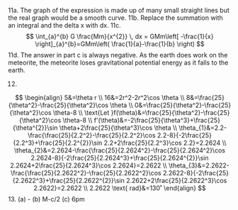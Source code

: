 11a. The graph of the expression is made up of many small straight lines but the real graph would be a smooth curve.
11b. Replace the summation with an integral and the delta x with dx.
11c.
$$
\int_{a}^{b} G \frac{Mm}{x^{2}} \, dx = GMm\left[ -\frac{1}{x} \right]_{a}^{b}=GMm\left( \frac{1}{a}-\frac{1}{b} \right)
$$
11d. The answer in part c is always negative. As the earth does work on the meteorite, the meteorite loses gravitational potential energy as it falls to the earth.

12.
$$
\begin{align}
5&=\theta r \\
16&=2r^2-2r^2\cos \theta \\
8&=\frac{25}{\theta^2}-\frac{25}{\theta^2}\cos \theta \\
0&=\frac{25}{\theta^2}-\frac{25}{\theta^2}\cos \theta-8 \\
\text{Let }f(\theta)&=\frac{25}{\theta^2}-\frac{25}{\theta^2}\cos \theta-8 \\
f'(\theta)&=-2\frac{25}{\theta^3}+\frac{25}{\theta^{2}}\sin \theta+2\frac{25}{\theta^3}\cos \theta \\
\theta_{1}&=2.2-\frac{\frac{25}{2.2^2}-\frac{25}{2.2^2}\cos 2.2-8}{-2\frac{25}{2.2^3}+\frac{25}{2.2^{2}}\sin 2.2+2\frac{25}{2.2^3}\cos 2.2}=2.2624 \\
\theta_{2}&=2.2624-\frac{\frac{25}{2.2624^2}-\frac{25}{2.2624^2}\cos 2.2624-8}{-2\frac{25}{2.2624^3}+\frac{25}{2.2624^{2}}\sin 2.2624+2\frac{25}{2.2624^3}\cos 2.2624}=2.2622 \\
\theta_{3}&=2.2622-\frac{\frac{25}{2.2622^2}-\frac{25}{2.2622^2}\cos 2.2622-8}{-2\frac{25}{2.2622^3}+\frac{25}{2.2622^{2}}\sin 2.2622+2\frac{25}{2.2622^3}\cos 2.2622}=2.2622 \\
2.2622 \text{ rad}&=130˚
\end{align}
$$
13.
(a) -
(b) M-c/2
(c) 6pm